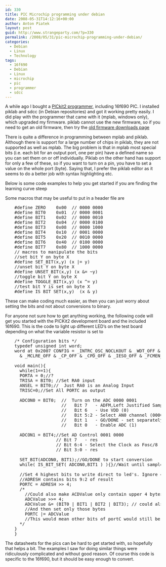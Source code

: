 ```yaml
---
id: 330
title: PIC Microchip programming under debian
date: 2008-05-31T14:12:16+00:00
author: Anton Piatek
layout: post
guid: http://www.strangeparty.com/?p=330
permalink: /2008/05/31/pic-microchip-programming-under-debian/
categories:
  - Debian
  - Linux
  - Technology
tags:
  - 16f690
  - Debian
  - Linux
  - microchip
  - pic
  - programmer
  - sdcc
---
```

A while ago I bought a [PICkit2 programmer](http://www.microchip.com/stellent/idcplg?IdcService=SS_GET_PAGE&nodeId=1406&dDocName=en023805), including 16f690 PIC. I installed piklab and sdcc (in Debian repositories) and got it working pretty easily. I did play with the programmer that came with it (mplab, windows only), which upgraded my firmware. piklab cannot use the new firmware, so if you need to get an old firmware, then try the [old firmware downloads page  
](http://www.microchip.com/stellent/idcplg?IdcService=SS_GET_PAGE&nodeId=1406&dDocName=en023073) 

There is quite a difference in programming between mplab and piklab. Although there is support for a large number of chips in piklab, they are not supported as well as mplab. The big problem is that in mplab most special bits (i.e. each bit for an output port, one per pin) have a defined name so you can set them on or off individually. Piklab on the other hand has support for only a few of these, so if you want to turn on a pin, you have to set a value on the whole port (byte). Saying that, I prefer the piklab editor as it seems to do a better job with syntax highlighting etc.

Below is some code examples to help you get started if you are finding the learning curve steep

<!--more-->

Some macros that may be useful to put in a header file are

<pre style="padding-left: 30px;">#define ZERO    0x00  // 0000 0000
#define BIT0    0x01  // 0000 0001
#define BIT1    0x02  // 0000 0010
#define BIT2    0x04  // 0000 0100
#define BIT3    0x08  // 0000 1000
#define BIT4    0x10  // 0001 0000
#define BIT5    0x20  // 0010 0000
#define BIT6    0x40  // 0100 0000
#define BIT7    0x80  // 1000 0000
// macros to manipulate the bits
//set bit Y on byte X
#define SET_BIT(x,y) (x |= y)
//unset bit Y on byte X
#define UNSET_BIT(x,y) (x &= ~y)
//toggle bit Y on byte X
#define TOGGLE_BIT(x,y) (x ^= y)
//test bit Y is set on byte X
#define IS_BIT_SET(x,y)  (x & y)</pre>

These can make coding much easier, as then you can just worry about setting the bits and not about conversions to binary.

For anyone not sure how to get anything working, the following code will get you started with the PICKit2 development board and the included 16f690. This is the code to light up different LED&#8217;s on the test board depending on what the variable resistor is set to

<pre style="padding-left: 30px;">/* Configuration bits */
typedef unsigned int word;
word at 0x2007 CONFIG = _INTRC_OSC_NOCLKOUT & _WDT_OFF & _PWRTE_OFF
  & _MCLRE_OFF & _CP_OFF & _CPD_OFF & _IESO_OFF & _FCMEN_OFF & _BOD_OFF ;

void main(){
  while(1==1){
  PORTA = 0;//?
  TRISA = BIT0; //Set RA0 input
  ANSEL = BIT0;//  Just RA0 is an Analog Input
  TRISC=0;//Set All PORTC as output

  ADCON0 = BIT0;  //  Turn on the ADC 0000 0001
                  //   Bit 7   - ADFM,Left Justified Sample (0)
                  //   Bit 6   - Use VDD (0)
                  //   Bit 5:2 - Select AN0 channel (0000)
                  //   Bit 1   - GO/DONE - set separately (0)
                  //   Bit 0   - Enable ADC (1)

  ADCON1 = BIT4;//Set AD Control 0001 0000
                // Bit 7   - res
                // Bit 6:4 - Select the Clock as Fosc/8 (001)
                // Bit 3:0 - res

  SET_BIT(ADCON0, BIT1);//GO/DONE to start conversion
  while( IS_BIT_SET( ADCON0,BIT1 ) ){}//Wait until sample is done

  //Set 4 highest bits to write direct to led's. Ignore 4 LSB
  //ADRESH contains bits 9:2 of result
  PORTC = ADRESH &gt;&gt; 4;
  /*
    //Could also make ACDValue only contain upper 4 bytes
    ADCValue &gt;&gt;= 4;
    ADCValue &= (BIT0 | BIT1 | BIT2 | BIT3); // could also do this with 0xF0 (i think)
    //And then set only those bytes
    PORTC |= ADCValue
    //This would mean other bits of portC would still be same
  */
}
}</pre>

The datasheets for the pics can be hard to get started with, so hopefully that helps a bit. The examples I saw for doing similar things were ridiculously complicated and without good reason. Of course this code is specific to the 16f690, but it should be easy enough to convert.